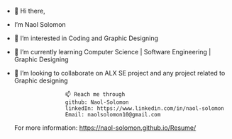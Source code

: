 - 👋 Hi there,
-  I’m Naol Solomon
- 👀 I’m interested in Coding and Graphic Designing
- 🌱 I’m currently learning Computer Science | Software Engineering | Graphic Designing
- 💞️ I’m looking to collaborate on ALX SE project  and any  project related to Graphic designing
                    
                      📫 Reach me through
                      github: Naol-Solomon
                      linkedIn: https://www.linkedin.com/in/naol-solomon
                      Email: naolsolomon10@gmail.com

  For more information:  https://naol-solomon.github.io/Resume/
